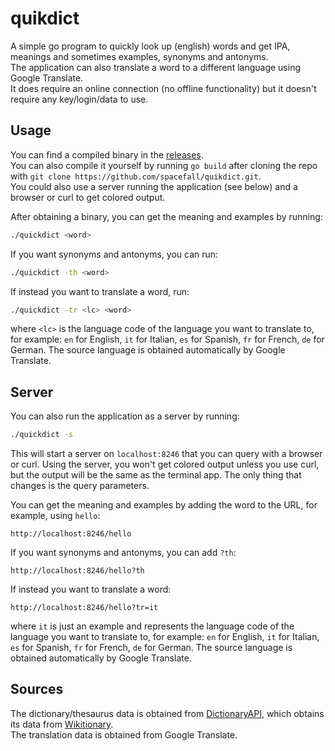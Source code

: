 # quikdict

A simple go program to quickly look up (english) words and get IPA, meanings and sometimes examples, synonyms and antonyms.  
The application can also translate a word to a different language using Google Translate.  
It does require an online connection (no offline functionality) but it doesn't require any key/login/data to use.

## Usage
You can find a compiled binary in the [releases](https://github.com/spacefall/quikdict/releases).  
You can also compile it yourself by running `go build` after cloning the repo with `git clone https://github.com/spacefall/quikdict.git`.  
You could also use a server running the application (see below) and a browser or curl to get colored output.

After obtaining a binary, you can get the meaning and examples by running:
```bash
./quickdict <word>
```

If you want synonyms and antonyms, you can run:
```bash
./quickdict -th <word>
```

If instead you want to translate a word, run:
```bash
./quickdict -tr <lc> <word>
```
where `<lc>` is the language code of the language you want to translate to, for example: `en` for English, `it` for Italian, `es` for Spanish, `fr` for French, `de` for German.
The source language is obtained automatically by Google Translate.

## Server
You can also run the application as a server by running:
```bash
./quickdict -s
```
This will start a server on `localhost:8246` that you can query with a browser or curl.
Using the server, you won't get colored output unless you use curl, but the output will be the same as the terminal app. The only thing that changes is the query parameters.

You can get the meaning and examples by adding the word to the URL, for example, using `hello`:
```
http://localhost:8246/hello
```

If you want synonyms and antonyms, you can add `?th`:
```
http://localhost:8246/hello?th
```

If instead you want to translate a word:
```
http://localhost:8246/hello?tr=it
```

where `it` is just an example and represents the language code of the language you want to translate to, for example: `en` for English, `it` for Italian, `es` for Spanish, `fr` for French, `de` for German.
The source language is obtained automatically by Google Translate.

## Sources
The dictionary/thesaurus data is obtained from [DictionaryAPI](https://dictionaryapi.dev/), which obtains its data from [Wikitionary](https://en.wiktionary.org/wiki/Wiktionary:Main_Page).  
The translation data is obtained from Google Translate.
